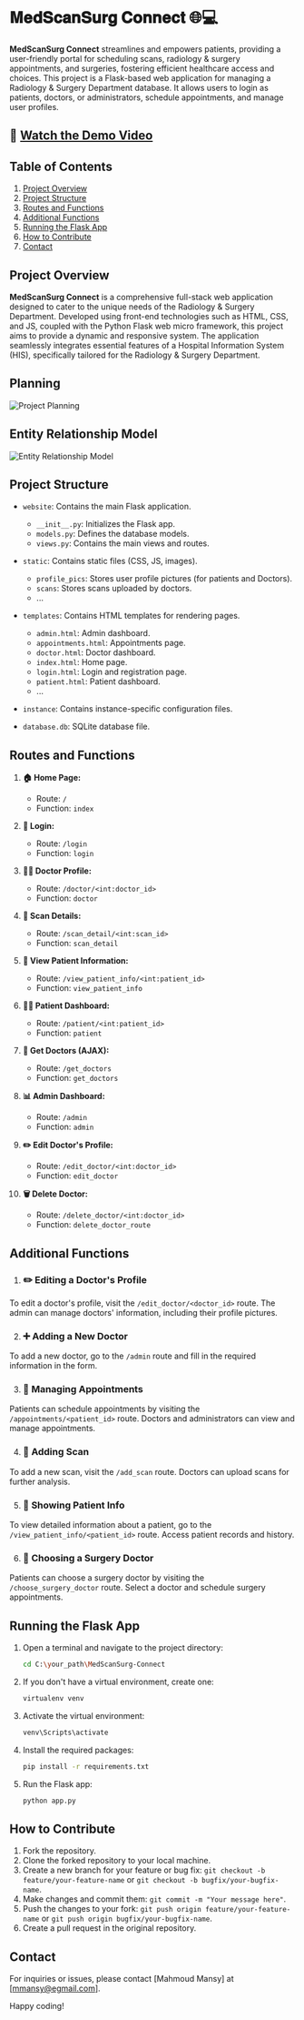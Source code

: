 # 𝐌𝐞𝐝𝐒𝐜𝐚𝐧𝐒𝐮𝐫𝐠 𝐂𝐨𝐧𝐧𝐞𝐜𝐭 🌐💻

**MedScanSurg Connect** streamlines and empowers patients, providing a user-friendly portal for scheduling scans, radiology & surgery appointments, and surgeries, fostering efficient healthcare access and choices. This project is a Flask-based web application for managing a Radiology & Surgery Department database. It allows users to login as patients, doctors, or administrators, schedule appointments, and manage user profiles.

## 🎥 [Watch the Demo Video](https://drive.google.com/file/d/1XUMfUSOsbVn4jWmsddq0c2hgfBW1Q-fT/view?usp=sharing)


## Table of Contents
1. [Project Overview](#project-overview)
2. [Project Structure](#project-structure)
3. [Routes and Functions](#routes-and-functions)
4. [Additional Functions](#additional-functions)
5. [Running the Flask App](#running-the-flask-app)
6. [How to Contribute](#how-to-contribute)
7. [Contact](#contact)


## Project Overview
**MedScanSurg Connect** is a comprehensive full-stack web application designed to cater to the unique needs of the Radiology & Surgery Department. Developed using front-end technologies such as HTML, CSS, and JS, coupled with the Python Flask web micro framework, this project aims to provide a dynamic and responsive system. The application seamlessly integrates essential features of a Hospital Information System (HIS), specifically tailored for the Radiology & Surgery Department.

## Planning
![Project Planning](Planning/Planning.jpeg)

## Entity Relationship Model
![Entity Relationship Model](Planning/ER_model.jpg)


## Project Structure

- `website`: Contains the main Flask application.
  - `__init__.py`: Initializes the Flask app.
  - `models.py`: Defines the database models.
  - `views.py`: Contains the main views and routes.

- `static`: Contains static files (CSS, JS, images).
  - `profile_pics`: Stores user profile pictures (for patients and Doctors).
  - `scans`: Stores scans uploaded by doctors.
  - ...

- `templates`: Contains HTML templates for rendering pages.
  - `admin.html`: Admin dashboard.
  - `appointments.html`: Appointments page.
  - `doctor.html`: Doctor dashboard.
  - `index.html`: Home page.
  - `login.html`: Login and registration page.
  - `patient.html`: Patient dashboard.
  - ...

- `instance`: Contains instance-specific configuration files.

- `database.db`: SQLite database file.


## Routes and Functions

1. **🏠 Home Page:**
    - Route: `/`
    - Function: `index`

2. **🔐 Login:**
    - Route: `/login`
    - Function: `login`

3. **👨‍⚕️ Doctor Profile:**
    - Route: `/doctor/<int:doctor_id>`
    - Function: `doctor`

4. **📄 Scan Details:**
    - Route: `/scan_detail/<int:scan_id>`
    - Function: `scan_detail`

5. **👀 View Patient Information:**
    - Route: `/view_patient_info/<int:patient_id>`
    - Function: `view_patient_info`

6. **👩‍⚕️ Patient Dashboard:**
    - Route: `/patient/<int:patient_id>`
    - Function: `patient`

7. **🔄 Get Doctors (AJAX):**
    - Route: `/get_doctors`
    - Function: `get_doctors`

8. **📊 Admin Dashboard:**
    - Route: `/admin`
    - Function: `admin`

9. **✏️ Edit Doctor's Profile:**
    - Route: `/edit_doctor/<int:doctor_id>`
    - Function: `edit_doctor`

10. **🗑️ Delete Doctor:**
    - Route: `/delete_doctor/<int:doctor_id>`
    - Function: `delete_doctor_route`



## Additional Functions

1. ### ✏️ Editing a Doctor's Profile

To edit a doctor's profile, visit the `/edit_doctor/<doctor_id>` route. The admin can manage doctors' information, including their profile pictures.

2. ### ➕ Adding a New Doctor

To add a new doctor, go to the `/admin` route and fill in the required information in the form.

3. ### 📅 Managing Appointments

Patients can schedule appointments by visiting the `/appointments/<patient_id>` route. Doctors and administrators can view and manage appointments.

4. ### 📄 Adding Scan

To add a new scan, visit the `/add_scan` route. Doctors can upload scans for further analysis.

5. ### 👀 Showing Patient Info

To view detailed information about a patient, go to the `/view_patient_info/<patient_id>` route. Access patient records and history.

6. ### 🏥 Choosing a Surgery Doctor

Patients can choose a surgery doctor by visiting the `/choose_surgery_doctor` route. Select a doctor and schedule surgery appointments.



## Running the Flask App

1. Open a terminal and navigate to the project directory:

   ```bash
   cd C:\your_path\MedScanSurg-Connect
   ```

2. If you don't have a virtual environment, create one:

   ```bash
   virtualenv venv
   ```

3. Activate the virtual environment:

   ```bash
   venv\Scripts\activate
   ```

4. Install the required packages:

   ```bash
   pip install -r requirements.txt
   ```

5. Run the Flask app:

   ```bash
   python app.py
   ```
   
## How to Contribute

1. Fork the repository.
2. Clone the forked repository to your local machine.
3. Create a new branch for your feature or bug fix: `git checkout -b feature/your-feature-name` or `git checkout -b bugfix/your-bugfix-name`.
4. Make changes and commit them: `git commit -m "Your message here"`.
5. Push the changes to your fork: `git push origin feature/your-feature-name` or `git push origin bugfix/your-bugfix-name`.
6. Create a pull request in the original repository.

## Contact

For inquiries or issues, please contact [Mahmoud Mansy] at [mmansy@egmail.com].

Happy coding!
